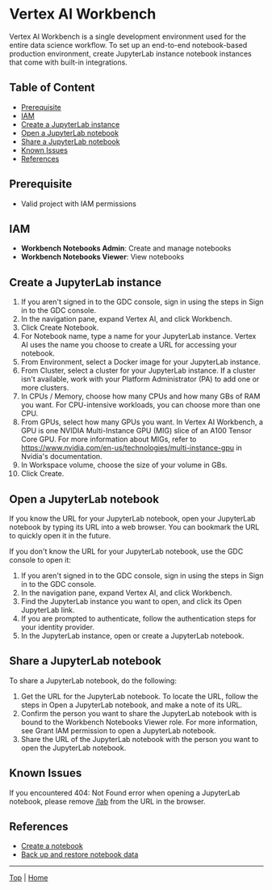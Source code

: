 # Vertex AI Workbench

Vertex AI Workbench is a single development environment used for the entire data science workflow. To set up an end-to-end notebook-based production environment, create JupyterLab instance notebook instances that come with built-in integrations.

## Table of Content
- [Prerequisite](#prerequisite)
- [IAM](#iam)
- [Create a JupyterLab instance](#create-a-jupyterlab-instance)
- [Open a JupyterLab notebook](#open-a-jupyterlab-notebook)
- [Share a JupyterLab notebook](#share-a-jupyterlab-notebook)
- [Known Issues](#known-issues)
- [References](#references)

## Prerequisite
- Valid project with IAM permissions

## IAM
- **Workbench Notebooks Admin**: Create and manage notebooks
- **Workbench Notebooks Viewer**: View notebooks

## Create a JupyterLab instance
1. If you aren't signed in to the GDC console, sign in using the steps in Sign in to the GDC console.
2. In the navigation pane, expand Vertex AI, and click Workbench.
3. Click Create Notebook.
4. For Notebook name, type a name for your JupyterLab instance. Vertex AI uses the name you choose to create a URL for accessing your notebook.
5. From Environment, select a Docker image for your JupyterLab instance.
6. From Cluster, select a cluster for your JupyterLab instance. If a cluster isn't available, work with your Platform Administrator (PA) to add one or more clusters.
7. In CPUs / Memory, choose how many CPUs and how many GBs of RAM you want. For CPU-intensive workloads, you can choose more than one CPU.
8. From GPUs, select how many GPUs you want. In Vertex AI Workbench, a GPU is one NVIDIA Multi-Instance GPU (MIG) slice of an A100 Tensor Core GPU. For more information about MIGs, refer to https://www.nvidia.com/en-us/technologies/multi-instance-gpu in Nvidia's documentation.
9. In Workspace volume, choose the size of your volume in GBs.
10. Click Create.

## Open a JupyterLab notebook
If you know the URL for your JupyterLab notebook, open your JupyterLab notebook by typing its URL into a web browser. You can bookmark the URL to quickly open it in the future.

If you don't know the URL for your JupyterLab notebook, use the GDC console to open it:

1. If you aren't signed in to the GDC console, sign in using the steps in Sign in to the GDC console.
2. In the navigation pane, expand Vertex AI, and click Workbench.
3. Find the JupyterLab instance you want to open, and click its Open JupyterLab link.
4. If you are prompted to authenticate, follow the authentication steps for your identity provider.
5. In the JupyterLab instance, open or create a JupyterLab notebook.

## Share a JupyterLab notebook
To share a JupyterLab notebook, do the following:
1. Get the URL for the JupyterLab notebook. To locate the URL, follow the steps in Open a JupyterLab notebook, and make a note of its URL.
2. Confirm the person you want to share the JupyterLab notebook with is bound to the Workbench Notebooks Viewer role. For more information, see Grant IAM permission to open a JupyterLab notebook.
3. Share the URL of the JupyterLab notebook with the person you want to open the JupyterLab notebook.

## Known Issues
If you encountered 404: Not Found error when opening a JupyterLab notebook, please remove [/lab]() from the URL in the browser.

## References
- [Create a notebook](https://cloud.google.com/distributed-cloud/hosted/docs/latest/gdch/application/ao-user/vertex-ai-workbench)
- [Back up and restore notebook data](https://cloud.google.com/distributed-cloud/hosted/docs/latest/gdch/application/ao-user/backup-restore-notebook-data)

---
[Top](#) | [Home](/README.md)